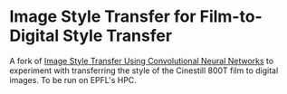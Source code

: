 # Image Style Transfer for Film-to-Digital Style Transfer

A fork of [Image Style Transfer Using Convolutional Neural Networks](https://github.com/superb20/Image-Style-Transfer-Using-Convolutional-Neural-Networks) to experiment with transferring the style of the Cinestill 800T film to digital images. To be run on EPFL's HPC.
